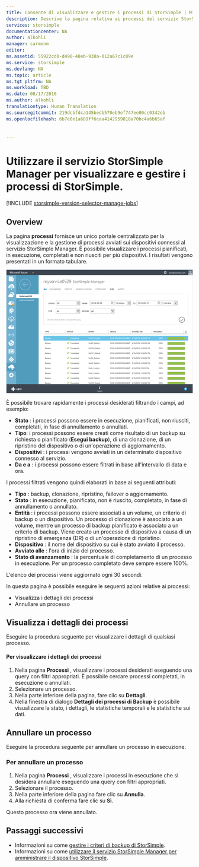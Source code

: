 ```yaml
---
title: Consente di visualizzare e gestire i processi di StorSimple | Microsoft Docs
description: Descrive la pagina relativa ai processi del servizio StorSimple Manager e come utilizzarlo per tenere traccia dei processi di backup recenti, correnti e pianificati.
services: storsimple
documentationcenter: NA
author: alkohli
manager: carmonm
editor: 
ms.assetid: 55922cd0-d490-48eb-938a-012a67c1c09e
ms.service: storsimple
ms.devlang: NA
ms.topic: article
ms.tgt_pltfrm: NA
ms.workload: TBD
ms.date: 08/17/2016
ms.author: alkohli
translationtype: Human Translation
ms.sourcegitcommit: 219dcbfdca145bedb570eb9ef747ee00cc0342eb
ms.openlocfilehash: 6b7e0e1a689ff6caa4142959818a70bc4a6b65af


---
```

# <a name="use-the-storsimple-manager-service-to-view-and-manage-storsimple-jobs"></a>Utilizzare il servizio StorSimple Manager per visualizzare e gestire i processi di StorSimple.
[!INCLUDE [storsimple-version-selector-manage-jobs](../../includes/storsimple-version-selector-manage-jobs.md)]

## <a name="overview"></a>Overview
La pagina **processi** fornisce un unico portale centralizzato per la visualizzazione e la gestione di processi avviati sui dispositivi connessi al servizio StorSimple Manager. È possibile visualizzare i processi pianificati, in esecuzione, completati e non riusciti per più dispositivi. I risultati vengono presentati in un formato tabulare. 

![Pagina dei processi](./media/storsimple-manage-jobs/HCS_JobsPage.png)

È possibile trovare rapidamente i processi desiderati filtrando i campi, ad esempio:

* **Stato** : i processi possono essere in esecuzione, pianificati, non riusciti, completati, in fase di annullamento o annullati.
* **Tipo**: i processi possono essere creati come risultato di un backup su richiesta o pianificato (**Esegui backup**), di una clonazione, di un ripristino del dispositivo o di un'operazione di aggiornamento.
* **Dispositivi** : i processi vengono avviati in un determinato dispositivo connesso al servizio.
* **Da e a** : i processi possono essere filtrati in base all'intervallo di data e ora.

I processi filtrati vengono quindi elaborati in base ai seguenti attributi:

* **Tipo** : backup, clonazione, ripristino, failover o aggiornamento.
* **Stato** : in esecuzione, pianificato, non è riuscito, completato, in fase di annullamento o annullato.
* **Entità** : i processi possono essere associati a un volume, un criterio di backup o un dispositivo. Un processo di clonazione è associato a un volume, mentre un processo di backup pianificato è associato a un criterio di backup. Viene creato un processo di dispositivo a causa di un ripristino di emergenza (DR) o di un'operazione di ripristino.
* **Dispositivo** : il nome del dispositivo su cui è stato avviato il processo.
* **Avviato alle** : l'ora di inizio del processo.
* **Stato di avanzamento** : la percentuale di completamento di un processo in esecuzione. Per un processo completato deve sempre essere 100%.

L'elenco dei processi viene aggiornato ogni 30 secondi.

In questa pagina è possibile eseguire le seguenti azioni relative ai processi:

* Visualizza i dettagli dei processi
* Annullare un processo

## <a name="view-job-details"></a>Visualizza i dettagli dei processi
Eseguire la procedura seguente per visualizzare i dettagli di qualsiasi processo.

#### <a name="to-view-job-details"></a>Per visualizzare i dettagli dei processi
1. Nella pagina **Processi** , visualizzare i processi desiderati eseguendo una query con filtri appropriati. È possibile cercare processi completati, in esecuzione o annullati.
2. Selezionare un processo.
3. Nella parte inferiore della pagina, fare clic su **Dettagli**.
4. Nella finestra di dialogo **Dettagli dei processi di Backup** è possibile visualizzare la stato, i dettagli, le statistiche temporali e le statistiche sui dati.

## <a name="cancel-a-job"></a>Annullare un processo
Eseguire la procedura seguente per annullare un processo in esecuzione.

### <a name="to-cancel-a-job"></a>Per annullare un processo
1. Nella pagina **Processi** , visualizzare i processi in esecuzione che si desidera annullare eseguendo una query con filtri appropriati.
2. Selezionare il processo.
3. Nella parte inferiore della pagina fare clic su **Annulla**.
4. Alla richiesta di conferma fare clic su **Sì**.

Questo processo ora viene annullato.

## <a name="next-steps"></a>Passaggi successivi
* Informazioni su come [gestire i criteri di backup di StorSimple](storsimple-manage-backup-policies.md).
* Informazioni su come [utilizzare il servizio StorSimple Manager per amministrare il dispositivo StorSimple](storsimple-manager-service-administration.md).




<!--HONumber=Nov16_HO3-->


